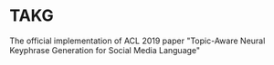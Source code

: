 # TAKG
The official implementation of ACL 2019 paper "Topic-Aware Neural Keyphrase Generation for Social Media Language"
